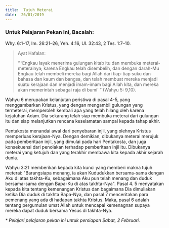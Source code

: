 ```yaml
---
title:  Tujuh Meterai
date:  26/01/2019
---
```


### Untuk Pelajaran Pekan Ini, Bacalah:
Why. 6:1–17, Im. 26:21–26, Yeh. 4:16, Ul. 32:43, 2 Tes. 1:7–10.

> <p>Ayat Hafalan:</p>
> “ ‘Engkau layak menerima gulungan kitab itu dan membuka meterai-meterainya; karena Engkau telah disembelih, dan dengan darah-Mu Engkau telah membeli mereka bagi Allah dari tiap-tiap suku dan bahasa dan kaum dan bangsa, dan telah membuat mereka menjadi suatu kerajaan dan menjadi imam-imam bagi Allah kita, dan mereka akan memerintah sebagai raja di bumi’ ” (Wahyu 5: 9,10).

Wahyu 6 merupakan kelanjutan peristiwa di pasal 4-5, yang menggambarkan Kristus, yang dengan mengambil gulungan yang termeterai, memperoleh kembali apa yang telah hilang oleh karena kejatuhan Adam. Dia sekarang telah siap membuka meterai dari gulungan itu dan siap melanjutkan rencana keselamatan sampai kepada tahap akhir.

Pentakosta menandai awal dari penyebaran injil, yang olehnya Kristus memperluas kerajaan-Nya. Dengan demikian, dibukanya meterai merujuk pada pemberitaan injil, yang dimulai pada hari Pentakosta, dan juga konsekuensi dari penolakan terhadap pemberitaan injil itu. Dibukanya meterai yang ketujuh dan yang terakhir membawa kita kepada akhir sejarah dunia.

Wahyu 3:21 memberikan kepada kita kunci yang memberi makna tujuh meterai: "Barangsiapa menang, ia akan Kududukkan bersama-sama dengan Aku di atas takhta-Ku, sebagaimana Aku pun telah menang dan duduk bersama-sama dengan Bapa-Ku di atas takhta-Nya". Pasal 4. 5 menyatakan kepada kita tentang kemenangan Kristus dan bagaimana Dia dimuliakan ketika Dia duduk di takhta Bapa-Nya, dan pasal 7 menceritakan para pemenang yang ada di hadapan takhta Kristus. Maka, pasal 6 adalah tentang pergumulan umat Allah untuk mencapai kemenagnan supaya mereka dapat duduk bersama Yesus di takhta-Nya.

_* Pelajari pelajaran pekan ini untuk persiapan Sabat, 2 Februari._